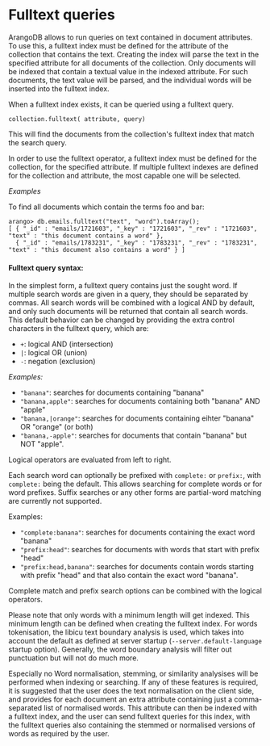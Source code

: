 <a name="fulltext_queries"></a>
# Fulltext queries

ArangoDB allows to run queries on text contained in document attributes.  To use
this, a fulltext index must be defined for the attribute of the collection that
contains the text. Creating the index will parse the text in the specified
attribute for all documents of the collection. Only documents will be indexed
that contain a textual value in the indexed attribute.  For such documents, the
text value will be parsed, and the individual words will be inserted into the
fulltext index.

When a fulltext index exists, it can be queried using a fulltext query.

<!--
@anchor SimpleQueryFulltext
@copydetails JSF_ArangoCollection_prototype_fulltext
-->

`collection.fulltext( attribute, query)`

This will find the documents from the collection's fulltext index that match the search query.

In order to use the fulltext operator, a fulltext index must be defined for the collection, for the specified attribute. If multiple fulltext indexes are defined for the collection and attribute, the most capable one will be selected.

*Examples*

To find all documents which contain the terms foo and bar:

	arango> db.emails.fulltext("text", "word").toArray();
	[ { "_id" : "emails/1721603", "_key" : "1721603", "_rev" : "1721603", "text" : "this document contains a word" },  
	  { "_id" : "emails/1783231", "_key" : "1783231", "_rev" : "1783231", "text" : "this document also contains a word" } ] 


<a name="fulltext_query_syntax:"></a>
#### Fulltext query syntax:

In the simplest form, a fulltext query contains just the sought word. If
multiple search words are given in a query, they should be separated by commas.
All search words will be combined with a logical AND by default, and only such
documents will be returned that contain all search words. This default behavior
can be changed by providing the extra control characters in the fulltext query,
which are:

- `+`: logical AND (intersection)
- `|`: logical OR (union)
- `-`: negation (exclusion)

*Examples:*

- `"banana"`: searches for documents containing "banana"
- `"banana,apple"`: searches for documents containing both "banana" AND "apple"
- `"banana,|orange"`: searches for documents containing eihter "banana" OR "orange" 
  (or both)
- `"banana,-apple"`: searches for documents that contain "banana" but NOT "apple".

Logical operators are evaluated from left to right.

Each search word can optionally be prefixed with `complete:` or `prefix:`, with
`complete:` being the default. This allows searching for complete words or for
word prefixes. Suffix searches or any other forms are partial-word matching are
currently not supported.

Examples:

- `"complete:banana"`: searches for documents containing the exact word "banana"
- `"prefix:head"`: searches for documents with words that start with prefix "head"
- `"prefix:head,banana"`: searches for documents contain words starting with prefix 
  "head" and that also contain the exact word "banana".

Complete match and prefix search options can be combined with the logical
operators.

Please note that only words with a minimum length will get indexed. This minimum
length can be defined when creating the fulltext index. For words tokenisation,
the libicu text boundary analysis is used, which takes into account the default
as defined at server startup (`--server.default-language` startup
option). Generally, the word boundary analysis will filter out punctuation but
will not do much more.

Especially no Word normalisation, stemming, or similarity analysises will be
performed when indexing or searching. If any of these features is required, it
is suggested that the user does the text normalisation on the client side, and
provides for each document an extra attribute containing just a comma-separated
list of normalised words. This attribute can then be indexed with a fulltext
index, and the user can send fulltext queries for this index, with the fulltext
queries also containing the stemmed or normalised versions of words as required
by the user.
